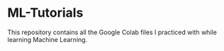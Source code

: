 # ML-Tutorials
This repository contains all the Google Colab files I practiced with while learning Machine Learning.
